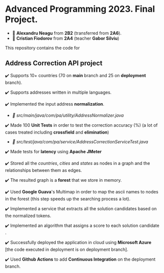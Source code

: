# Advanced Programming 2023. Final Project.

- :adult: **Alexandru Neagu** from **2B2** (transferred from **2A6**).
- :adult: **Cristian Fiodorov** from **2A4** (teacher **Gabor Silviu**)

This repository contains the code for

## **Address Correction API** project ##

:heavy_check_mark: Supports 10+ countries (70 on **main** branch and 25 on **deployment** branch).

:heavy_check_mark: Supports addresses written in multiple languages.

:heavy_check_mark: Implemented the input address **normalization**.
   - _:file_folder: src/main/java/com/pa/utility/AddressNormalizer.java_

:heavy_check_mark: Made 100 **Unit Tests** in order to test the correction accuracy (%) (a lot of cases treated including **crossfield** and **elimination**)
  - _:file_folder: src/test/java/com/pa/service/AddressCorrectionServiceTest.java_

:heavy_check_mark: Made tests for **latency** using **Apache JMeter**

:heavy_check_mark: Stored all the _countries_, _cities_ and _states_ as nodes in a graph and the relationships between them as edges.

:heavy_check_mark: The resulted graph is a **forest** that we store in memory.

:heavy_check_mark: Used **Google Guava**'s Multimap in order to map the ascii names to nodes in the forest (this step speeds up the searching process a lot). 

:heavy_check_mark: Implemented a service that extracts all the solution candidates based on the normalized tokens.

:heavy_check_mark: Implemented an algorithm that assigns a score to each solution candidate .

:heavy_check_mark: Successfully deployed the application in cloud using **Microsoft Azure** [the code executed in deployment is on deployment branch].

:heavy_check_mark: Used **Github Actions** to add **Continuous Integration** on the deployment branch.
